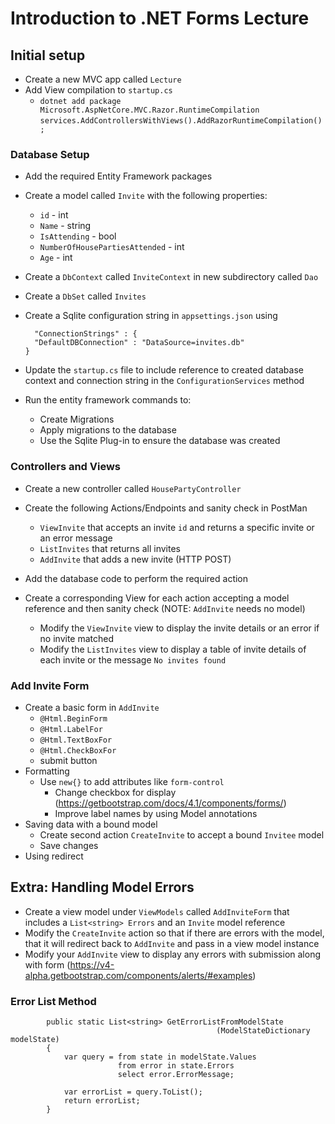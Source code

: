 # Introduction to .NET Forms Lecture

## Initial setup
- Create a new MVC app called `Lecture`
- Add View compilation to `startup.cs`
  - `dotnet add package Microsoft.AspNetCore.MVC.Razor.RuntimeCompilation`
  ```services.AddControllersWithViews().AddRazorRuntimeCompilation();```
### Database Setup
- Add the required Entity Framework packages

- Create a model called `Invite` with the following properties:
  - `id` - int
  - `Name` - string
  - `IsAttending` - bool
  - `NumberOfHousePartiesAttended` - int
  - `Age` - int

- Create a `DbContext` called `InviteContext` in new subdirectory called `Dao`
- Create a `DbSet` called `Invites`
- Create a Sqlite configuration string in `appsettings.json` using
  ```
    "ConnectionStrings" : {
    "DefaultDBConnection" : "DataSource=invites.db"
  }
  ```
- Update the `startup.cs` file to include reference to created database context and connection string in the `ConfigurationServices` method
  
- Run the entity framework commands to:
  - Create Migrations
  - Apply migrations to the database
  - Use the Sqlite Plug-in to ensure the database was created

### Controllers and Views
- Create a new controller called `HousePartyController`
- Create the following Actions/Endpoints and sanity check in PostMan
  - `ViewInvite` that accepts an invite `id` and returns a specific invite or an error message
  - `ListInvites` that returns all invites
  - `AddInvite` that adds a new invite (HTTP POST)
- Add the database code to perform the required action 

- Create a corresponding View for each action accepting a model reference and then sanity check (NOTE: `AddInvite` needs no model)
  - Modify the `ViewInvite` view to display the invite details or an error if no invite matched
  - Modify the `ListInvites` view to display a table of invite details of each invite or the message `No invites found` 
  
### Add Invite Form
- Create a basic form in `AddInvite`
  - `@Html.BeginForm`
  - `@Html.LabelFor`
  - `@Html.TextBoxFor`
  - `@Html.CheckBoxFor`
  - submit button
- Formatting
  - Use `new{}` to add attributes like `form-control`
    - Change checkbox for display (https://getbootstrap.com/docs/4.1/components/forms/)
    - Improve label names by using Model annotations
- Saving data with a bound model
  - Create second action `CreateInvite` to accept a bound `Invitee` model
  - Save changes
- Using redirect

## Extra: Handling Model Errors
- Create a view model under `ViewModels` called `AddInviteForm` that includes a `List<string> Errors` and an `Invite` model reference
- Modify the `CreateInvite` action so that if there are errors with the model, that it will redirect back to `AddInvite` and pass in a view model instance
- Modify your `AddInvite` view to display any errors with submission along with form (https://v4-alpha.getbootstrap.com/components/alerts/#examples)

### Error List Method
```
        public static List<string> GetErrorListFromModelState
                                              (ModelStateDictionary modelState)
        {
            var query = from state in modelState.Values
                        from error in state.Errors
                        select error.ErrorMessage;

            var errorList = query.ToList();
            return errorList;
        }
```        

